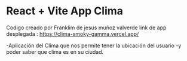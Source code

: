 # React + Vite App Clima

Codigo creado por Franklim de jesus muñoz valverde
link de app desplegada : https://clima-smoky-gamma.vercel.app/

-Aplicación del Clima que nos permite tener la ubicación del usuario
-y poder saber que clima es en su ciudad.
